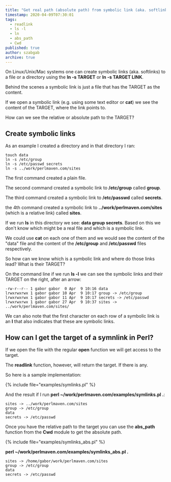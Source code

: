 ```yaml
---
title: "Get real path (absolute path) from symbolic link (aka. softlink)"
timestamp: 2020-04-09T07:30:01
tags:
  - readlink
  - ls -l
  - ln
  - abs_path
  - Cwd
published: true
author: szabgab
archive: true
---
```



On Linux/Unix/Mac systems one can create symbolic links (aka. softlinks) to a file or a directory using the
<b>ln -s TARGET</b> or <b>ln -s TARGET LINK</b>.

Behind the scenes a symbolic link is just a file that has the TARGET as the content.

If we open a symbolic link (e.g. using some text editor or <b>cat</b>) we see the content of the TARGET,
where the link points to.

How can we see the relative or absolute path to the TARGET?


## Create symbolic links

As an example I created a directory and in that directory I ran:

```
touch data
ln -s /etc/group
ln -s /etc/passwd secrets
ln -s ../work/perlmaven.com/sites
```

The first command created a plain file.

The second command created a symbolic link to <b>/etc/group</b> called <b>group</b>.

The third command created a symbolic link to <b>/etc/passwd</b> called <b>secrets</b>.

the 4th command created a symbolic link to <b>../work/perlmaven.com/sites</b> (which is a relative link) called <b>sites</b>.

If we run <b>ls</b> in this directory we see: <b>data  group  secrets</b>.
Based on this we don't know which might be a real file and which is a symbolic link.

We could use <b>cat</b> on each one of them and we would see the content of the "data" file
and the content of the <b>/etc/group</b> and <b>/etc/passwd</b> files respectively.

So how can we know which is a symbolic link and where do those links lead? What is their TARGET?

On the command line if we run <b>ls -l</b> we can see the symbolic links
and their TARGET on the right, after an arrow:

```
-rw-r--r-- 1 gabor gabor  0 Apr  9 10:16 data
lrwxrwxrwx 1 gabor gabor 10 Apr  9 10:17 group -> /etc/group
lrwxrwxrwx 1 gabor gabor 11 Apr  9 10:17 secrets -> /etc/passwd
lrwxrwxrwx 1 gabor gabor 27 Apr  9 10:37 sites -> ../work/perlmaven.com/sites/
```

We can also note that the first character on each row of a symbolic link is an <b>l</b> that also
indicates that these are symbolic links.

## How can I get the target of a symnlink in Perl?

If we open the file with the regular <b>open</b> function we will get access to the target.

The <b>readlink</b> function, however, will return the target. If there is any.

So here is a sample implementation:

{% include file="examples/symlinks.pl" %}

And the result if I run <b>perl ~/work/perlmaven.com/examples/symlinks.pl .</b>:

```
sites -> ../work/perlmaven.com/sites
group -> /etc/group
data
secrets -> /etc/passwd
```

Once you have the relative path to the target you can use the <b>abs_path</b> function from the <b>Cwd</b> module to get the absolute path.

{% include file="examples/symlinks_abs.pl" %}

<b>perl ~/work/perlmaven.com/examples/symlinks_abs.pl .</b>

```
sites -> /home/gabor/work/perlmaven.com/sites
group -> /etc/group
data
secrets -> /etc/passwd
```

